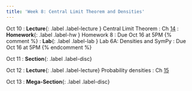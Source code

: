 ```yaml
---
title: 'Week 8: Central Limit Theorem and Densities'
---
```


Oct 10
: **Lecture**{: .label .label-lecture } Central Limit Theorem
    : Ch [14](http://prob140.org/textbook/content/Chapter_14/00_The_Central_Limit_Theorem.html)
: **Homework**{: .label .label-hw } Homework 8
    : Due Oct 16 at 5PM
{% comment %}
: **Lab**{: .label .label-lab } Lab 6A: Densities and SymPy
    : Due Oct 16 at 5PM
{% endcomment %}

Oct 11
: **Section**{: .label .label-disc}

Oct 12
: **Lecture**{: .label .label-lecture} Probability densities
    : Ch [15](http://prob140.org/textbook/content/Chapter_15/00_Continuous_Distributions.html)

Oct 13
: **Mega-Section**{: .label .label-disc}